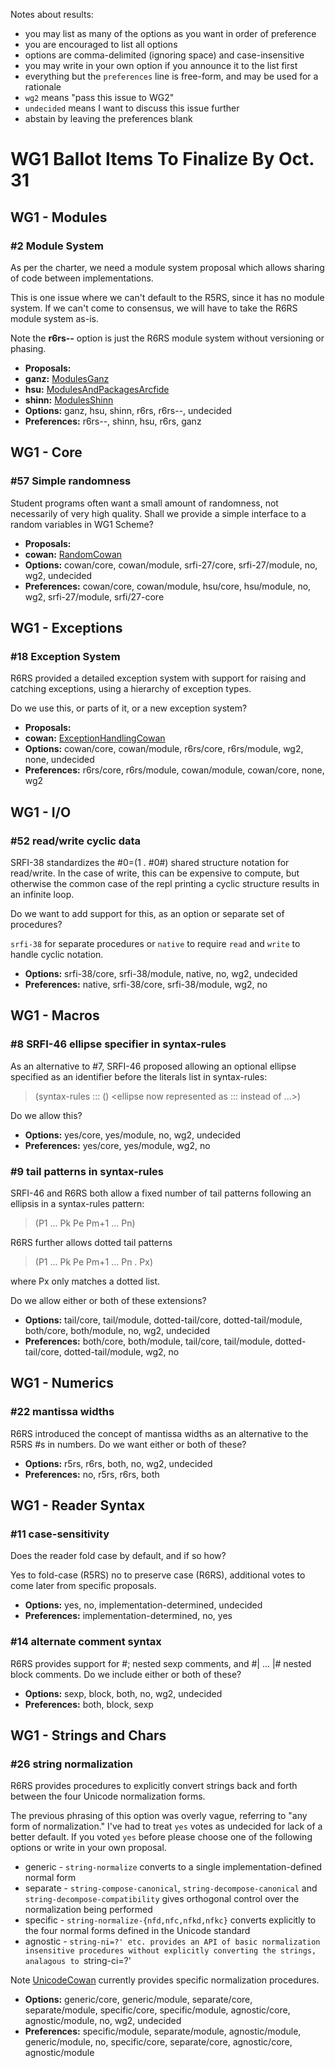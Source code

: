 Notes about results:

* you may list as many of the options as you want in order of preference
* you are encouraged to list all options
* options are comma-delimited (ignoring space) and case-insensitive
* you may write in your own option if you announce it to the list first
* everything but the `preferences` line is free-form, and may be used for a rationale
* `wg2` means "pass this issue to WG2"
* `undecided` means I want to discuss this issue further
* abstain by leaving the preferences blank

# WG1 Ballot Items To Finalize By Oct. 31

## WG1 - Modules

### #2 Module System

As per the charter, we need a module system
proposal which allows sharing of code between
implementations.

This is one issue where we can't default to
the R5RS, since it has no module system. If
we can't come to consensus, we will have to
take the R6RS module system as-is.

Note the **r6rs--** option is just the
R6RS module system without versioning or
phasing.

* **Proposals:**
* **ganz:** [ModulesGanz](ModulesGanz.md)
* **hsu:** [ModulesAndPackagesArcfide](ModulesAndPackagesArcfide.md)
* **shinn:** [ModulesShinn](ModulesShinn.md)
* **Options:** ganz, hsu, shinn, r6rs, r6rs--, undecided
* **Preferences:** r6rs--, shinn, hsu, r6rs, ganz

## WG1 - Core

### #57 Simple randomness

Student programs often want a small amount of randomness, not
necessarily of very high quality.  Shall we provide a simple interface
to a random variables in WG1 Scheme?

* **Proposals:**
* **cowan:** [RandomCowan](RandomCowan.md)
* **Options:** cowan/core, cowan/module, srfi-27/core, srfi-27/module, no, wg2, undecided
* **Preferences:** cowan/core, cowan/module, hsu/core, hsu/module, no, wg2, srfi-27/module, srfi/27-core

## WG1 - Exceptions

### #18 Exception System

R6RS provided a detailed exception system with
support for raising and catching exceptions, using
a hierarchy of exception types.

Do we use this, or parts of it, or a new exception
system?

* **Proposals:**
* **cowan:** [ExceptionHandlingCowan](ExceptionHandlingCowan.md)
* **Options:** cowan/core, cowan/module, r6rs/core, r6rs/module, wg2, none, undecided
* **Preferences:** r6rs/core, r6rs/module, cowan/module, cowan/core, none, wg2

## WG1 - I/O

### #52 read/write cyclic data

SRFI-38 standardizes the #0=(1 . #0#) shared
structure notation for read/write.  In the case
of write, this can be expensive to compute, but
otherwise the common case of the repl printing
a cyclic structure results in an infinite loop.

Do we want to add support for this, as an option
or separate set of procedures?

`srfi-38` for separate procedures or `native` to require `read` and
`write` to handle cyclic notation.

* **Options:** srfi-38/core, srfi-38/module, native, no, wg2, undecided
* **Preferences:** native, srfi-38/core, srfi-38/module, wg2, no

## WG1 - Macros

### #8 SRFI-46 ellipse specifier in syntax-rules

As an alternative to #7, SRFI-46 proposed
allowing an optional ellipse specified as
an identifier before the literals list in
syntax-rules:

> (syntax-rules ::: ()
> <ellipse now represented as ::: instead of ...>)

Do we allow this?

* **Options:** yes/core, yes/module, no, wg2, undecided
* **Preferences:** yes/core, yes/module, wg2, no

### #9 tail patterns in syntax-rules

SRFI-46 and R6RS both allow a fixed number of
tail patterns following an ellipsis in a syntax-rules
pattern:

> (P1 ... Pk Pe <ellipsis> Pm+1 ... Pn)

R6RS further allows dotted tail patterns

> (P1 ... Pk Pe <ellipsis> Pm+1 ... Pn . Px)

where Px only matches a dotted list.

Do we allow either or both of these extensions?

* **Options:** tail/core, tail/module, dotted-tail/core, dotted-tail/module, both/core, both/module, no, wg2, undecided
* **Preferences:** both/core, both/module, tail/core, tail/module, dotted-tail/core, dotted-tail/module, wg2, no

## WG1 - Numerics

### #22 mantissa widths

R6RS introduced the concept of mantissa widths
as an alternative to the R5RS #s in numbers.
Do we want either or both of these?

* **Options:** r5rs, r6rs, both, no, wg2, undecided
* **Preferences:** no, r5rs, r6rs, both

## WG1 - Reader Syntax

### #11 case-sensitivity

Does the reader fold case by default, and if so how?

Yes to fold-case (R5RS) no to preserve case (R6RS), additional votes
to come later from specific proposals.

* **Options:** yes, no, implementation-determined, undecided
* **Preferences:** implementation-determined, no, yes

### #14 alternate comment syntax

R6RS provides support for #; nested sexp comments,
and #| ... |# nested block comments.  Do we include
either or both of these?

* **Options:** sexp, block, both, no, wg2, undecided
* **Preferences:** both, block, sexp

## WG1 - Strings and Chars

### #26 string normalization

R6RS provides procedures to explicitly convert
strings back and forth between the four Unicode
normalization forms.

The previous phrasing of this option was overly vague, referring to
"any form of normalization."  I've had to treat `yes` votes as
undecided for lack of a better default.  If you voted `yes` before
please choose one of the following options or write in your own
proposal.

* generic - `string-normalize` converts to a single implementation-defined normal form
* separate - `string-compose-canonical`, `string-decompose-canonical` and `string-decompose-compatibility` gives orthogonal control over the normalization being performed
* specific - `string-normalize-{nfd,nfc,nfkd,nfkc}` converts explicitly to the four normal forms defined in the Unicode standard
* agnostic - `string-ni=?' etc. provides an API of basic normalization insensitive procedures without explicitly converting the strings, analagous to `string-ci=?'

Note [UnicodeCowan](UnicodeCowan.md) currently provides specific normalization
procedures.

* **Options:** generic/core, generic/module, separate/core, separate/module, specific/core, specific/module, agnostic/core, agnostic/module, no, wg2, undecided
* **Preferences:** specific/module, separate/module, agnostic/module, generic/module, no, specific/core, separate/core, agnostic/core, agnostic/module
